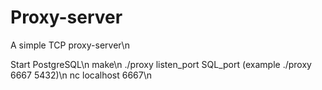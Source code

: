 # Proxy-server
A simple TCP proxy-server\n

Start PostgreSQL\n
make\n
./proxy listen_port SQL_port (example ./proxy 6667 5432)\n
nc localhost 6667\n


